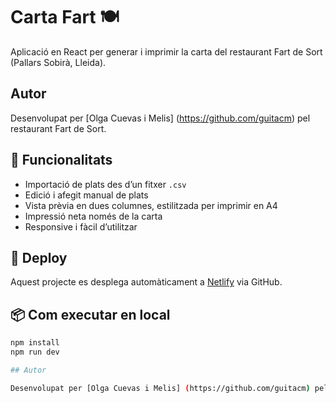 # Carta Fart 🍽️

Aplicació en React per generar i imprimir la carta del restaurant Fart de Sort (Pallars Sobirà, Lleida).

## Autor

Desenvolupat per [Olga Cuevas i Melis] (https://github.com/guitacm) pel restaurant Fart de Sort.

## 🔧 Funcionalitats

- Importació de plats des d’un fitxer `.csv`
- Edició i afegit manual de plats
- Vista prèvia en dues columnes, estilitzada per imprimir en A4
- Impressió neta només de la carta
- Responsive i fàcil d’utilitzar

## 🚀 Deploy

Aquest projecte es desplega automàticament a [Netlify](https://netlify.com) via GitHub.

## 📦 Com executar en local

```bash
npm install
npm run dev

## Autor

Desenvolupat per [Olga Cuevas i Melis] (https://github.com/guitacm) pel restaurant Fart de Sort.

